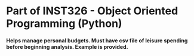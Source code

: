 # Part of INST326 - Object Oriented Programming (Python)

#### Helps manage personal budgets. Must have csv file of leisure spending before beginning analysis. Example is provided. 
